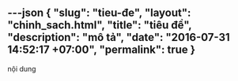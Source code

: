 ---json
{
    "slug": "tieu-đe",
    "layout": "chinh_sach.html",
    "title": "tiêu đề",
    "description": "mô tả",
    "date": "2016-07-31 14:52:17 +07:00",
    "permalink": true
}
---
nội dung